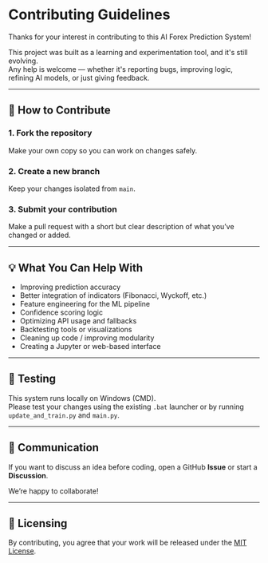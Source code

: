 # Contributing Guidelines

Thanks for your interest in contributing to this AI Forex Prediction System!

This project was built as a learning and experimentation tool, and it's still evolving.  
Any help is welcome — whether it's reporting bugs, improving logic, refining AI models, or just giving feedback.

---

## 🙌 How to Contribute

### 1. Fork the repository
Make your own copy so you can work on changes safely.

### 2. Create a new branch
Keep your changes isolated from `main`.


### 3. Submit your contribution
Make a pull request with a short but clear description of what you’ve changed or added.

---

## 💡 What You Can Help With

- Improving prediction accuracy
- Better integration of indicators (Fibonacci, Wyckoff, etc.)
- Feature engineering for the ML pipeline
- Confidence scoring logic
- Optimizing API usage and fallbacks
- Backtesting tools or visualizations
- Cleaning up code / improving modularity
- Creating a Jupyter or web-based interface

---

## 🧪 Testing

This system runs locally on Windows (CMD).  
Please test your changes using the existing `.bat` launcher or by running `update_and_train.py` and `main.py`.

---

## 📢 Communication

If you want to discuss an idea before coding, open a GitHub **Issue** or start a **Discussion**.

We’re happy to collaborate!

---

## 📜 Licensing

By contributing, you agree that your work will be released under the [MIT License](LICENSE).

